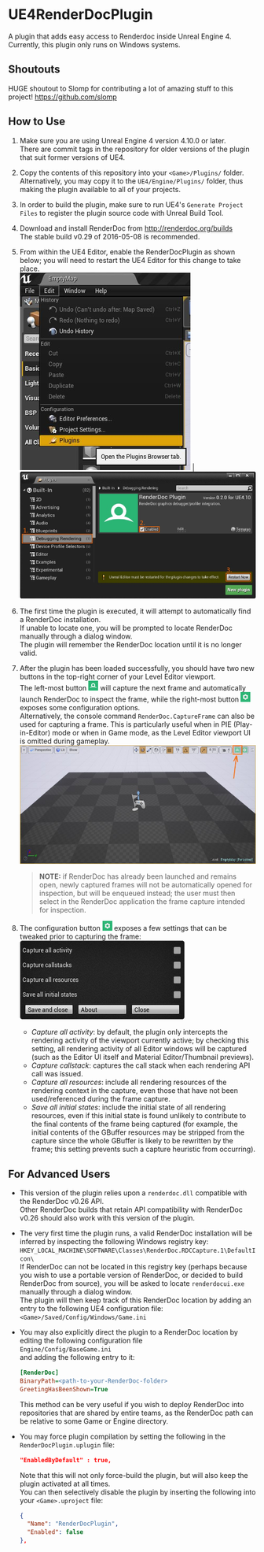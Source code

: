 UE4RenderDocPlugin
==================

A plugin that adds easy access to Renderdoc inside Unreal Engine 4.  
Currently, this plugin only runs on Windows systems.

Shoutouts
----------

HUGE shoutout to Slomp for contributing a lot of amazing stuff to this project!
https://github.com/slomp

How to Use
----------

1. Make sure you are using Unreal Engine 4 version 4.10.0 or later.  
   There are commit tags in the repository for older versions of the plugin that suit former versions of UE4.

2. Copy the contents of this repository into your `<Game>/Plugins/` folder.  
   Alternatively, you may copy it to the `UE4/Engine/Plugins/` folder, thus making the plugin available to all of your projects.

3. In order to build the plugin, make sure to run UE4's `Generate Project Files` to register the plugin source code with Unreal Build Tool.

4. Download and install RenderDoc from http://renderdoc.org/builds  
   The stable build v0.29 of 2016-05-08 is recommended.

5. From within the UE4 Editor, enable the RenderDocPlugin as shown below; you will need to restart the UE4 Editor for this change to take place.  
   ![](doc/img/howto-plugin_menu.jpg) | ![](doc/img/howto-enable.jpg)

6. The first time the plugin is executed, it will attempt to automatically find a RenderDoc installation.  
   If unable to locate one, you will be prompted to locate RenderDoc manually through a dialog window.  
   The plugin will remember the RenderDoc location until it is no longer valid.

7. After the plugin has been loaded successfully, you should have two new buttons in the top-right corner of your Level Editor viewport.  
The left-most button ![](RenderDocPlugin/Resources/Icon20.png) will capture the next frame and automatically launch RenderDoc to inspect the frame, while the right-most button ![](RenderDocPlugin/Resources/SettingsIcon20.png) exposes some configuration options.  
Alternatively, the console command `RenderDoc.CaptureFrame` can also be used for capturing a frame. This is particularly useful when in PIE (Play-in-Editor) mode or when in Game mode, as the Level Editor viewport UI is omitted during gameplay.  
   ![](doc/img/howto-capture.jpg)  
   > **NOTE:** if RenderDoc has already been launched and remains open, newly captured frames will not be automatically opened for inspection, but will be enqueued instead; the user must then select in the RenderDoc application the frame capture intended for inspection.  

8. The configuration button ![](RenderDocPlugin/Resources/SettingsIcon20.png) exposes a few settings that can be tweaked prior to capturing the frame:  
![](doc/img/howto-settings.jpg)
   * _Capture all activity_: by default, the plugin only intercepts the rendering activity of the viewport currently active; by checking this setting, all rendering activity of all Editor windows will be captured (such as the Editor UI itself and Material Editor/Thumbnail previews).
   * _Capture callstack_: captures the call stack when each rendering API call was issued.
   * _Capture all resources_: include all rendering resources of the rendering context in the capture, even those that have not been used/referenced during the frame capture.
   * _Save all initial states_: include the initial state of all rendering resources, even if this initial state is found unlikely to contribute to the final contents of the frame being captured (for example, the initial contents of the GBuffer resources may be stripped from the capture since the whole GBuffer is likely to be rewritten by the frame; this setting prevents such a capture heuristic from occurring).


For Advanced Users
------------------

* This version of the plugin relies upon a `renderdoc.dll` compatible with the RenderDoc v0.26 API.  
  Other RenderDoc builds that retain API compatibility with RenderDoc v0.26 should also work with this version of the plugin.

* The very first time the plugin runs, a valid RenderDoc installation will be inferred by inspecting the following Windows registry key:  
  `HKEY_LOCAL_MACHINE\SOFTWARE\Classes\RenderDoc.RDCCapture.1\DefaultIcon\`  
If RenderDoc can not be located in this registry key (perhaps because you wish to use a portable version of RenderDoc, or decided to build RenderDoc from source), you will be asked to locate `renderdocui.exe` manually through a dialog window.  
The plugin will then keep track of this RenderDoc location by adding an entry to the following UE4 configuration file:  
  `<Game>/Saved/Config/Windows/Game.ini`

* You may also explicitly direct the plugin to a RenderDoc location by editing the following configuration file  
  `Engine/Config/BaseGame.ini`  
  and adding the following entry to it:  
  ````ini
  [RenderDoc]
  BinaryPath=<path-to-your-RenderDoc-folder>
  GreetingHasBeenShown=True
  ````
  This method can be very useful if you wish to deploy RenderDoc into repositories that are shared by entire teams, as the RenderDoc path can be relative to some Game or Engine directory.

* You may force plugin compilation by setting the following in the `RenderDocPlugin.uplugin` file:
  ```json
  "EnabledByDefault" : true,
  ```
  Note that this will not only force-build the plugin, but will also keep the plugin activated at all times.  
  You can then selectively disable the plugin by inserting the following into your `<Game>.uproject` file:
  ```json
  {
    "Name": "RenderDocPlugin",
    "Enabled": false
  },
  ```
